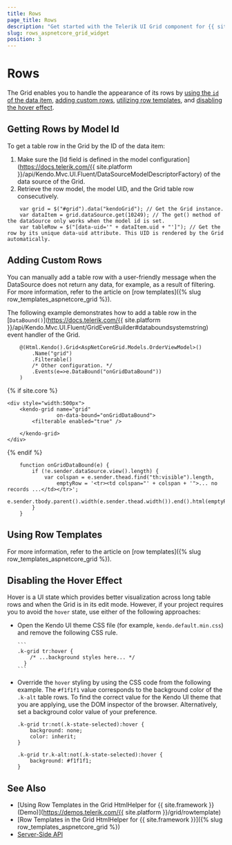 ```yaml
---
title: Rows
page_title: Rows
description: "Get started with the Telerik UI Grid component for {{ site.framework }} and learn how to handle the most common scenarios when configuring the behavior of its rows."
slug: rows_aspnetcore_grid_widget
position: 3
---
```


# Rows

The Grid enables you to handle the appearance of its rows by [using the `id` of the data item](#getting-rows-by-model-id), [adding custom rows](#adding-custom-rows), [utilizing row templates](#using-row-templates), and [disabling the hover effect](#disabling-the-hover-effect).  

## Getting Rows by Model Id

To get a table row in the Grid by the ID of the data item:

1. Make sure the [Id field is defined in the model configuration](https://docs.telerik.com/{{ site.platform }}/api/Kendo.Mvc.UI.Fluent/DataSourceModelDescriptorFactory) of the data source of the Grid.
2. Retrieve the row model, the model UID, and the Grid table row consecutively.

```script
    var grid = $("#grid").data("kendoGrid"); // Get the Grid instance.
    var dataItem = grid.dataSource.get(10249); // The get() method of the dataSource only works when the model id is set.
    var tableRow = $("[data-uid='" + dataItem.uid + "']"); // Get the row by its unique data-uid attribute. This UID is rendered by the Grid automatically.
```

## Adding Custom Rows

You can manually add a table row with a user-friendly message when the DataSource does not return any data, for example, as a result of filtering. For more information, refer to the article on [row templates]({% slug row_templates_aspnetcore_grid %}).

The following example demonstrates how to add a table row in the [`DataBound()`](https://docs.telerik.com/{{ site.platform }}/api/Kendo.Mvc.UI.Fluent/GridEventBuilder#databoundsystemstring) event handler of the Grid.

```HtmlHelper
    @(Html.Kendo().Grid<AspNetCoreGrid.Models.OrderViewModel>()
        .Name("grid")
        .Filterable()
        /* Other configuration. */
        .Events(e=>e.DataBound("onGridDataBound"))
    )
```
{% if site.core %}
```TagHelper
<div style="width:500px">
    <kendo-grid name="grid"
                on-data-bound="onGridDataBound">
        <filterable enabled="true" />

    </kendo-grid>
</div>
```
{% endif %}
```script
    function onGridDataBound(e) {
        if (!e.sender.dataSource.view().length) {
            var colspan = e.sender.thead.find("th:visible").length,
                emptyRow = '<tr><td colspan="' + colspan + '">... no records ...</td></tr>';
            e.sender.tbody.parent().width(e.sender.thead.width()).end().html(emptyRow);
        }
    }
```

## Using Row Templates

For more information, refer to the article on [row templates]({% slug row_templates_aspnetcore_grid %}).

## Disabling the Hover Effect

Hover is a UI state which provides better visualization across long table rows and when the Grid is in its edit mode. However, if your project requires you to avoid the `hover` state, use either of the following approaches:

* Open the Kendo UI theme CSS file (for example, `kendo.default.min.css`) and remove the following CSS rule.

      ```
      .k-grid tr:hover {
          /* ...background styles here... */
        }
      ```

* Override the `hover` styling by using the CSS code from the following example. The `#f1f1f1` value corresponds to the background color of the `.k-alt` table rows. To find the correct value for the Kendo UI theme that you are applying, use the DOM inspector of the browser. Alternatively, set a background color value of your preference.

    ```
    .k-grid tr:not(.k-state-selected):hover {
        background: none;
        color: inherit;
    }

    .k-grid tr.k-alt:not(.k-state-selected):hover {
        background: #f1f1f1;
    }
    ```

## See Also

* [Using Row Templates in the Grid HtmlHelper for {{ site.framework }} (Demo)](https://demos.telerik.com/{{ site.platform }}/grid/rowtemplate)
* [Row Templates in the Grid HtmlHelper for {{ site.framework }}]({% slug row_templates_aspnetcore_grid %})
* [Server-Side API](/api/grid)
